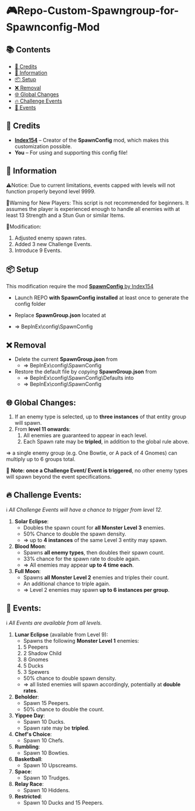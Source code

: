 # 🎮Repo-Custom-Spawngroup-for-Spawnconfig-Mod

## 📚 Contents
- [🙏 Credits](#credits)
- [📝 Information](#information)
- [📦 Setup](#setup)
- [❌ Removal](#removal)
- [🌐 Global Changes](#global-changes)
- [🔥 Challenge Events](#challenge-events)
- [📅 Events](#events)

## 🙏 Credits

- [**Index154**](https://thunderstore.io/c/repo/p/Index154/SpawnConfig/) – Creator of the **SpawnConfig** mod, which makes this customization possible.
- **You** – For using and supporting this config file!

## 📝 Information

⚠️Notice:
Due to current limitations, events capped with levels will not function properly beyond level 9999.

🚫Warning for New Players:
This script is not recommended for beginners. It assumes the player is experienced enough to handle all enemies with at least 13 Strength and a Stun Gun or similar Items.

🔧Modification:
1. Adjusted enemy spawn rates.
2. Added 3 new Challenge Events.
3. Introduce 9 Events.

## 📦 Setup

This modification require the mod [**SpawnConfig** by Index154](https://thunderstore.io/c/repo/p/Index154/SpawnConfig/)

- Launch REPO **with SpawnConfig installed** at least once to generate the config folder

- Replace **SpawnGroup.json** located at
- ⇒ BepInEx\config\SpawnConfig

## ❌ Removal
- Delete the current **SpawnGroup.json** from
   - ⇒ BepInEx\config\SpawnConfig
- Restore the default file by *copying* **SpawnGroup.json** from
   - ⇒ BepInEx\config\SpawnConfig\Defaults into
   - ⇒ BepInEx\config\SpawnConfig

## 🌐 Global Changes:
1. If an enemy type is selected, up to **three instances** of that entity group will spawn.
2. From **level 11 onwards**:
   1. All enemies are guaranteed to appear in each level.
   2. Each Spawn rate may be **tripled**, in addition to the global rule above.

⇒ a single enemy group (e.g. One Bowtie, or A pack of 4 Gnomes) can multiply up to 6 groups total.

📌 **Note:** **once a Challenge Event/ Event is triggered**, no other enemy types will spawn beyond the event specifications.

## 🔥 Challenge Events:

ℹ️ *All Challenge Events will have a chance to trigger from level 12.*

1. **Solar Eclipse**:
   - Doubles the spawn count for **all Monster Level 3** enemies.
   - 50% Chance to double the spawn density.
   - ⇒ up to **4 instances** of the same Level 3 entity may spawn.
2. **Blood Moon**:
   - Spawns **all enemy types**, then doubles their spawn count.
   - 33% chance for the spawn rate to double again.
   - ⇒ All enemies may appear **up to 4 time each**.
3. **Full Moon**:
   - Spawns **all Monster Level 2** enemies and triples their count.
   - An additional chance to triple again.
   - ⇒ Level 2 enemies may spawn **up to 6 instances per group**.

## 📅 Events:

ℹ️ *All Events are available from all levels.*

1. **Lunar Eclipse** (available from Level 9):
   - Spawns the following **Monster Level 1** enemies:
   1. 5 Peepers
   2. 2 Shadow Child
   3. 8 Gnomes
   4. 5 Ducks
   5. 3 Spewers
   - 50% chance to double spawn density.
   - ⇒ all listed enemies will spawn accordingly, potentially at **double rates**.
2. **Beholder**:
   - Spawn 15 Peepers.
   - 50% chance to double the count.
3. **Yippee Day**:
   - Spawn 10 Ducks.
   - Spawn rate may be **tripled**.
4. **Chef's Choice**:
   - Spawn 10 Chefs.
5. **Rumbling**:
   - Spawn 10 Bowties.
6. **Basketball**:
   - Spawn 10 Upscreams.
7. **Space**:
   - Spawn 10 Trudges.
8. **Relay Race**:
   - Spawn 10 Hiddens.
9. **Restricted**:
   - Spawn 10 Ducks and 15 Peepers.
